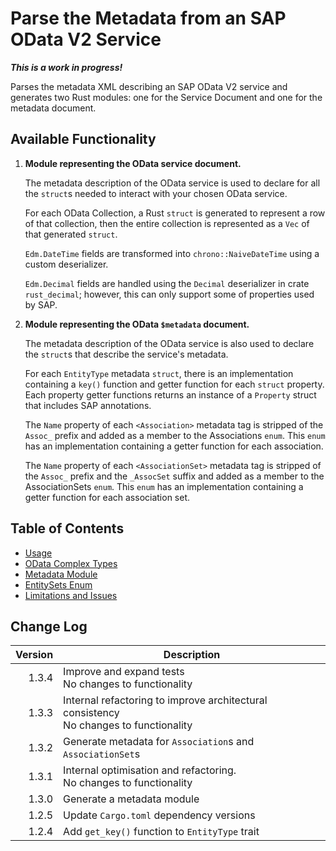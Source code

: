 # Parse the Metadata from an SAP OData V2 Service

***This is a work in progress!***

Parses the metadata XML describing an SAP OData V2 service and generates two Rust modules: one for the Service Document and one for the metadata document.

## Available Functionality

1. **Module representing the OData service document.**

   The metadata description of the OData service is used to declare for all the `struct`s needed to interact with your chosen OData service.
   
   For each OData Collection, a Rust `struct` is generated to represent a row of that collection, then the entire collection is represented as a `Vec` of that generated `struct`.
   
   `Edm.DateTime` fields are transformed into `chrono::NaiveDateTime` using a custom deserializer.

   `Edm.Decimal` fields are handled using the `Decimal` deserializer in crate `rust_decimal`; however, this can only support some of properties used by SAP.

1. **Module representing the OData `$metadata` document.**

   The metadata description of the OData service is also used to declare the `struct`s that describe the service's metadata.

   For each `EntityType` metadata `struct`, there is an implementation containing a `key()` function and getter function for each `struct` property.
   Each property getter functions returns an instance of a `Property` struct that includes SAP annotations.

   The `Name` property of each `<Association>` metadata tag is stripped of the `Assoc_` prefix and added as a member to the Associations `enum`.
   This `enum` has an implementation containing a getter function for each association.

   The `Name` property of each `<AssociationSet>` metadata tag is stripped of the `Assoc_` prefix and the `_AssocSet` suffix and added as a member to the AssociationSets `enum`.
   This `enum` has an implementation containing a getter function for each association set.

## Table of Contents

* [Usage](./docs/usage.md)
* [OData Complex Types](./docs/complex_types.md)
* [Metadata Module](./docs/metadata.md)
* [EntitySets Enum](./docs/entitysets_enum.md)
* [Limitations and Issues](./docs/limitations.md)

## Change Log

| Version | Description
|--:|---
1.3.4 | Improve and expand tests<br>No changes to functionality
1.3.3 | Internal refactoring to improve architectural consistency<br>No changes to functionality
1.3.2 | Generate metadata for `Association`s and `AssociationSet`s
1.3.1 | Internal optimisation and refactoring.<br>No changes to functionality
1.3.0 | Generate a metadata module
1.2.5 | Update `Cargo.toml` dependency versions
1.2.4 | Add `get_key()` function to `EntityType` trait
